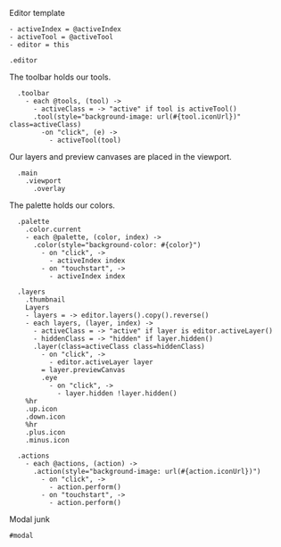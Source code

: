 Editor template

    - activeIndex = @activeIndex
    - activeTool = @activeTool
    - editor = this

    .editor

The toolbar holds our tools.

      .toolbar
        - each @tools, (tool) ->
          - activeClass = -> "active" if tool is activeTool()
          .tool(style="background-image: url(#{tool.iconUrl})" class=activeClass)
            -on "click", (e) ->
              - activeTool(tool)

Our layers and preview canvases are placed in the viewport.

      .main
        .viewport
          .overlay

The palette holds our colors.

      .palette
        .color.current
        - each @palette, (color, index) ->
          .color(style="background-color: #{color}")
            - on "click", ->
              - activeIndex index
            - on "touchstart", ->
              - activeIndex index

      .layers
        .thumbnail
        Layers
        - layers = -> editor.layers().copy().reverse()
        - each layers, (layer, index) ->
          - activeClass = -> "active" if layer is editor.activeLayer()
          - hiddenClass = -> "hidden" if layer.hidden()
          .layer(class=activeClass class=hiddenClass)
            - on "click", ->
              - editor.activeLayer layer
            = layer.previewCanvas
            .eye
              - on "click", ->
                - layer.hidden !layer.hidden()
        %hr
        .up.icon
        .down.icon
        %hr
        .plus.icon
        .minus.icon

      .actions
        - each @actions, (action) ->
          .action(style="background-image: url(#{action.iconUrl})")
            - on "click", ->
              - action.perform()
            - on "touchstart", ->
              - action.perform()

Modal junk

    #modal
